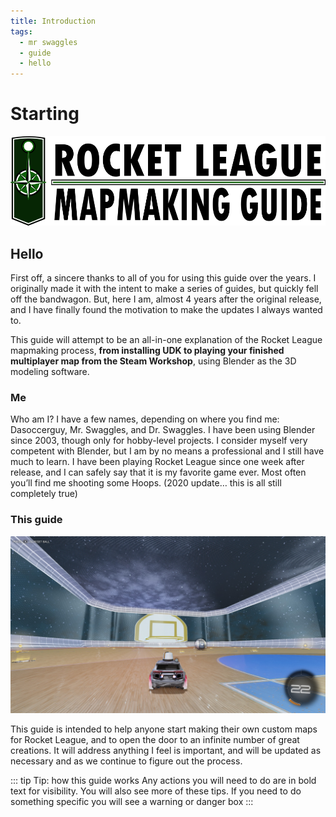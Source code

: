 ```yaml
---
title: Introduction
tags:
  - mr swaggles
  - guide
  - hello
---
```


# Starting

![alt text](../.vuepress/public/images/image234.png)

## Hello

First off, a sincere thanks to all of you for using this guide over the years. I originally made it with the intent to make a series of guides, but quickly fell off the bandwagon. But, here I am, almost 4 years after the original release, and I have finally found the motivation to make the updates I always wanted to.

This guide will attempt to be an all-in-one explanation of the Rocket League mapmaking process, **from installing UDK to playing your finished multiplayer map from the Steam Workshop**, using Blender as the 3D modeling software.

### Me

Who am I? I have a few names, depending on where you find me: Dasoccerguy, Mr. Swaggles, and Dr. Swaggles. I have been using Blender since 2003, though only for hobby-level projects. I consider myself very competent with Blender, but I am by no means a professional and I still have much to learn. I have been playing Rocket League since one week after release, and I can safely say that it is my favorite game ever. Most often you’ll find me shooting some Hoops. (2020 update… this is all still completely true)

### This guide

<!-- ![alt text](./vuepress/public/logo_rlmm_tallbanner_1440.png)  -->
![alt text](../.vuepress/public/image165.jpg)

This guide is intended to help anyone start making their own custom maps for Rocket League, and to open the door to an infinite number of great creations. It will address anything I feel is important, and will be updated as necessary and as we continue to figure out the process.

::: tip Tip: how this guide works
Any actions you will need to do are in bold text for visibility. You will also see more of these tips. If you need to do something specific you will see a warning or danger box
:::